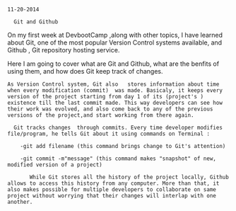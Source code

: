     11-20-2014

      Git and Github

On my first week at DevbootCamp ,along with other topics, I have learned about Git, one of the most popular Version Control systems available, and Github , Git repository hosting service.

  Here I am going to cover what are Git and Github, what are the benfits of using them, and how does Git keep track of changes.

    As Version Control system, Git also   stores information about time when every modification (commit)  was made. Basicaly, it keeps every version of the project starting from day 1 of its (project's ) existence till the last commit made. This way developers can see how their work was evolved, and also come back to any of the previous versions of the project,and start working from there again.

      Git tracks changes  through commits. Every time developer modifies file/program, he tells Git about it using commands on Terminal :

        -git add filename (this command brings change to Git's attention)

        -git commit -m"message" (this command makes "snapshot" of new, modified version of a project)

           While Git stores all the history of the project locally, Github allows to access this history from any computer. More than that, it also makes possible for multiple developers to collaborate on same project without worrying that their changes will interlap with one another.



